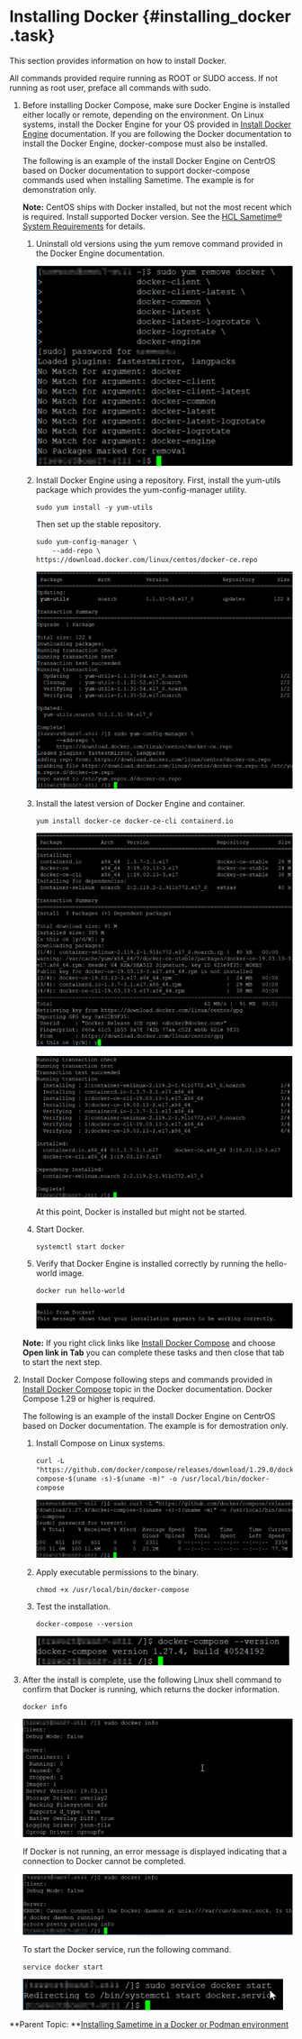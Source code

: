 # Installing Docker {#installing_docker .task}

This section provides information on how to install Docker.

All commands provided require running as ROOT or SUDO access. If not running as root user, preface all commands with sudo.

1.  Before installing Docker Compose, make sure Docker Engine is installed either locally or remote, depending on the environment. On Linux systems, install the Docker Engine for your OS provided in [Install Docker Engine](https://docs.docker.com/engine/install/centos/) documentation. If you are following the Docker documentation to install the Docker Engine, docker-compose must also be installed.

    The following is an example of the install Docker Engine on CentrOS based on Docker documentation to support docker-compose commands used when installing Sametime. The example is for demonstration only.

    **Note:** CentOS ships with Docker installed, but not the most recent which is required. Install supported Docker version. See the [HCL Sametime® System Requirements](https://support.hcltechsw.com/csm?id=kb_article&sysparm_article=KB0100619) for details.

    1.  Uninstall old versions using the yum remove command provided in the Docker Engine documentation.

        ![](Images/docker_new.png)

    2.  Install Docker Engine using a repository. First, install the yum-utils package which provides the yum-config-manager utility.

        ``` {#codeblock_lv4_psr_2tb}
        sudo yum install -y yum-utils 
        ```

        Then set up the stable repository.

        ``` {#codeblock_mv4_psr_2tb}
        sudo yum-config-manager \ 
            --add-repo \ 
        https://download.docker.com/linux/centos/docker-ce.repo
        ```

        ![](Images/docker_package.png)

    3.  Install the latest version of Docker Engine and container.

        ``` {#codeblock_nv4_psr_2tb}
        yum install docker-ce docker-ce-cli containerd.io 
        ```

        ![](Images/docker_engine.png)

        ![](Images/docker_container.png)

        At this point, Docker is installed but might not be started.

    4.  Start Docker.

        ``` {#codeblock_ov4_psr_2tb}
        systemctl start docker 
        ```

    5.  Verify that Docker Engine is installed correctly by running the hello-world image.

        ``` {#codeblock_pv4_psr_2tb}
        docker run hello-world 
        ```

        ![](Images/docker_hello.png)

    **Note:** If you right click links like [Install Docker Compose](https://docs.docker.com/compose/install/) and choose **Open link in Tab** you can complete these tasks and then close that tab to start the next step.

2.  Install Docker Compose following steps and commands provided in [Install Docker Compose](https://docs.docker.com/compose/install/) topic in the Docker documentation. Docker Compose 1.29 or higher is required.

    The following is an example of the install Docker Engine on CentrOS based on Docker documentation. The example is for demostration only.

    1.  Install Compose on Linux systems.

        ``` {#codeblock_rv4_psr_2tb}
        curl -L "https://github.com/docker/compose/releases/download/1.29.0/docker-compose-$(uname -s)-$(uname -m)" -o /usr/local/bin/docker-compose 
        
        ```

        ![](Images/docker_compose.png)

    2.  Apply executable permissions to the binary.

        ``` {#codeblock_sv4_psr_2tb}
        chmod +x /usr/local/bin/docker-compose 
        ```

    3.  Test the installation.

        ``` {#codeblock_tv4_psr_2tb}
        docker-compose --version 
        ```

        ![](Images/docker_compose_version.png)

3.  After the install is complete, use the following Linux shell command to confirm that Docker is running, which returns the docker information.

    ``` {#codeblock_uv4_psr_2tb}
    docker info
    ```

    ![](Images/docker_info.png)

    If Docker is not running, an error message is displayed indicating that a connection to Docker cannot be completed.

    ![](Images/docker_error.png)

    To start the Docker service, run the following command.

    ``` {#codeblock_vv4_psr_2tb}
    service docker start
    ```

    ![](Images/docker_service.png)


**Parent Topic: **[Installing Sametime in a Docker or Podman environment](installation_sametime_docker.md)

